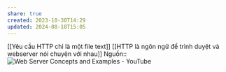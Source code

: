 ```yaml
---
share: true
created: 2023-10-30T14:29
updated: 2024-08-18T15:05
---
```

[[Yêu cầu HTTP chỉ là một file text]]
[[HTTP là ngôn ngữ để trình duyệt và webserver nói chuyện với nhau]] 
Nguồn:: ![Web Server Concepts and Examples - YouTube](https://youtu.be/9J1nJOivdyw?si=YTY7jgE0OW8MjvxW&t=532)